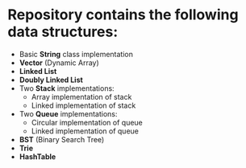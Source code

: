 # Repository contains the following data structures:

* Basic **String** class implementation
* **Vector** (Dynamic Array)
* **Linked List**
* **Doubly Linked List**
* Two **Stack** implementations:
  * Array implementation of stack
  * Linked implementation of stack
* Two **Queue** implementations:
  * Circular implementation of queue
  * Linked implementation of queue
* **BST** (Binary Search Tree)
* **Trie**
* **HashTable**
  

